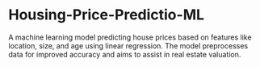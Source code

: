 # Housing-Price-Predictio-ML
A machine learning model predicting house prices based on features like location, size, and age using linear regression. The model preprocesses data for improved accuracy and aims to assist in real estate valuation.
